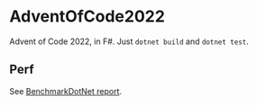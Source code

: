 # AdventOfCode2022

Advent of Code 2022, in F#.
Just `dotnet build` and `dotnet test`.

## Perf

See [BenchmarkDotNet report](./BenchmarkDotNet.Artifacts/AdventOfCode2022.App.Benchmarks-report-github.md).
